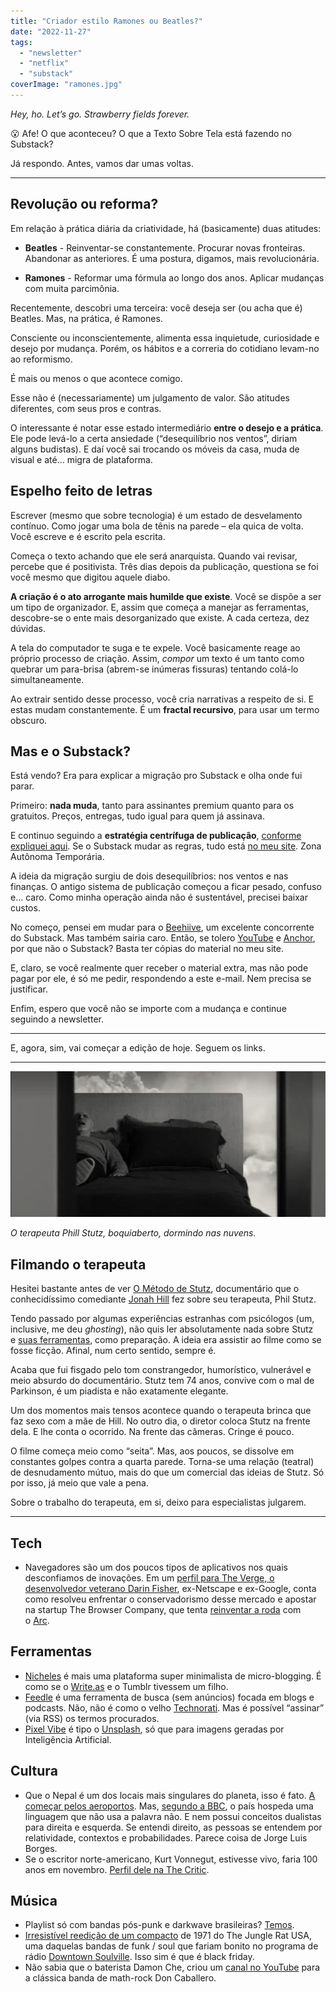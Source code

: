 ```yaml
---
title: "Criador estilo Ramones ou Beatles?"
date: "2022-11-27"
tags: 
  - "newsletter"
  - "netflix"
  - "substack"
coverImage: "ramones.jpg"
---
```


_Hey, ho. Let’s go. Strawberry fields forever._

😮 Afe! O que aconteceu? O que a Texto Sobre Tela está fazendo no Substack?

Já respondo. Antes, vamos dar umas voltas.

* * *

## Revolução ou reforma?

Em relação à prática diária da criatividade, há (basicamente) duas atitudes:

- **Beatles** - Reinventar-se constantemente. Procurar novas fronteiras. Abandonar as anteriores. É uma postura, digamos, mais revolucionária.
    
- **Ramones** - Reformar uma fórmula ao longo dos anos. Aplicar mudanças com muita parcimônia.
    

Recentemente, descobri uma terceira: você deseja ser (ou acha que é) Beatles. Mas, na prática, é Ramones.

Consciente ou inconscientemente, alimenta essa inquietude, curiosidade e desejo por mudança. Porém, os hábitos e a correria do cotidiano levam-no ao reformismo.

É mais ou menos o que acontece comigo.

Esse não é (necessariamente) um julgamento de valor. São atitudes diferentes, com seus pros e contras.

O interessante é notar esse estado intermediário **entre o desejo e a prática**. Ele pode levá-lo a certa ansiedade (“desequilíbrio nos ventos”, diriam alguns budistas). E daí você sai trocando os móveis da casa, muda de visual e até… migra de plataforma.

## Espelho feito de letras

Escrever (mesmo que sobre tecnologia) é um estado de desvelamento contínuo. Como jogar uma bola de tênis na parede – ela quica de volta. Você escreve e é escrito pela escrita.

Começa o texto achando que ele será anarquista. Quando vai revisar, percebe que é positivista. Três dias depois da publicação, questiona se foi você mesmo que digitou aquele diabo.

**A criação é o ato arrogante mais humilde que existe**. Você se dispõe a ser um tipo de organizador. E, assim que começa a manejar as ferramentas, descobre-se o ente mais desorganizado que existe. A cada certeza, dez dúvidas.

A tela do computador te suga e te expele. Você basicamente reage ao próprio processo de criação. Assim, _compor_ um texto é um tanto como quebrar um para-brisa (abrem-se inúmeras fissuras) tentando colá-lo simultaneamente.

Ao extrair sentido desse processo, você cria narrativas a respeito de si. E estas mudam constantemente. É um **fractal recursivo**, para usar um termo obscuro.

## Mas e o Substack?

Está vendo? Era para explicar a migração pro Substack e olha onde fui parar.

Primeiro: **nada muda**, tanto para assinantes premium quanto para os gratuitos. Preços, entregas, tudo igual para quem já assinava.

E continuo seguindo a **estratégia centrífuga de publicação**, [conforme expliquei aqui](https://www.youtube.com/watch?v=COq2qCJ7NrM). Se o Substack mudar as regras, tudo está [no meu site](https://eduf.me/). Zona Autônoma Temporária.

A ideia da migração surgiu de dois desequilíbrios: nos ventos e nas finanças. O antigo sistema de publicação começou a ficar pesado, confuso e… caro. Como minha operação ainda não é sustentável, precisei baixar custos.

No começo, pensei em mudar para o [Beehiive](https://www.beehiiv.com/), um excelente concorrente do Substack. Mas também sairia caro. Então, se tolero [YouTube](https://www.youtube.com/@edufme) e [Anchor](https://anchor.fm/monoestereo/), por que não o Substack? Basta ter cópias do material no meu site.

E, claro, se você realmente quer receber o material extra, mas não pode pagar por ele, é só me pedir, respondendo a este e-mail. Nem precisa se justificar.

Enfim, espero que você não se importe com a mudança e continue seguindo a newsletter.

* * *

E, agora, sim, vai começar a edição de hoje. Seguem os links.

* * *

![O psicólogo Phil Stutz, em cena do filme O Método Stutz.](images/philstutz.jpg)

_O terapeuta Phill Stutz, boquiaberto, dormindo nas nuvens._

## Filmando o terapeuta

Hesitei bastante antes de ver [O Método de Stutz](https://www.netflix.com/title/81387962), documentário que o conhecidíssimo comediante [Jonah Hill](https://en.wikipedia.org/wiki/Jonah_Hill) fez sobre seu terapeuta, Phil Stutz.

Tendo passado por algumas experiências estranhas com psicólogos (um, inclusive, me deu _ghosting_), não quis ler absolutamente nada sobre Stutz e [suas ferramentas](https://www.thetoolsbook.com/), como preparação. A ideia era assistir ao filme como se fosse ficção. Afinal, num certo sentido, sempre é.

Acaba que fui fisgado pelo tom constrangedor, humorístico, vulnerável e meio absurdo do documentário. Stutz tem 74 anos, convive com o mal de Parkinson, é um piadista e não exatamente elegante.

Um dos momentos mais tensos acontece quando o terapeuta brinca que faz sexo com a mãe de Hill. No outro dia, o diretor coloca Stutz na frente dela. E lhe conta o ocorrido. Na frente das câmeras. Cringe é pouco.

O filme começa meio como “seita”. Mas, aos poucos, se dissolve em constantes golpes contra a quarta parede. Torna-se uma relação (teatral) de desnudamento mútuo, mais do que um comercial das ideias de Stutz. Só por isso, já meio que vale a pena.

Sobre o trabalho do terapeuta, em si, deixo para especialistas julgarem.

* * *

## Tech

- Navegadores são um dos poucos tipos de aplicativos nos quais desconfiamos de inovações. Em um [perfil para The Verge, o desenvolvedor veterano Darin Fisher](https://www.theverge.com/2022/10/31/23428862/arc-browser-web-company-darin-fisher), ex-Netscape e ex-Google, conta como resolveu enfrentar o conservadorismo desse mercado e apostar na startup The Browser Company, que tenta [reinventar a roda](https://www.theverge.com/23462235/arc-web-browser-review) com o [Arc](https://arc.net/).

## Ferramentas

- [Nicheles](https://nicheless.blog/) é mais uma plataforma super minimalista de micro-blogging. É como se o [Write.as](https://writefreely.org/) e o Tumblr tivessem um filho.
- [Feedle](https://feedle.world/) é uma ferramenta de busca (sem anúncios) focada em blogs e podcasts. Não, não é como o velho [Technorati](https://en.wikipedia.org/wiki/Technorati). Mas é possível “assinar” (via RSS) os termos procurados.
- [Pixel Vibe](https://pixelvibe.com/) é tipo o [Unsplash](https://unsplash.com/), só que para imagens geradas por Inteligência Artificial.

## Cultura

- Que o Nepal é um dos locais mais singulares do planeta, isso é fato. [A começar pelos aeroportos](https://www.youtube.com/watch?v=SCMdb-EcsjY). Mas, [segundo a BBC](https://www.bbc.com/future/article/20220804-kusunda-the-language-isolate-with-no-word-for-no), o país hospeda uma linguagem que não usa a palavra não. E nem possui conceitos dualistas para direita e esquerda. Se entendi direito, as pessoas se entendem por relatividade, contextos e probabilidades. Parece coisa de Jorge Luis Borges.
- Se o escritor norte-americano, Kurt Vonnegut, estivesse vivo, faria 100 anos em novembro. [Perfil dele na The Critic](https://thecritic.co.uk/issues/november-2022/remembering-an-effervescently-affable-man/).

## Música

- Playlist só com bandas pós-punk e darkwave brasileiras? [Temos](https://www.youtube.com/watch?v=dGt8RvvcdtA).
- [Irresistível reedição de um compacto](https://nyctrust.bandcamp.com/album/just-love-one-another) de 1971 do The Jungle Rat USA, uma daquelas bandas de funk / soul que fariam bonito no programa de rádio [Downtown Soulville](https://wfmu.org/playlists/SV). Isso sim é que é black friday.
- Não sabia que o baterista Damon Che, criou um [canal no YouTube](https://www.youtube.com/@DonCaballeroOfficial) para a clássica banda de math-rock Don Caballero.
